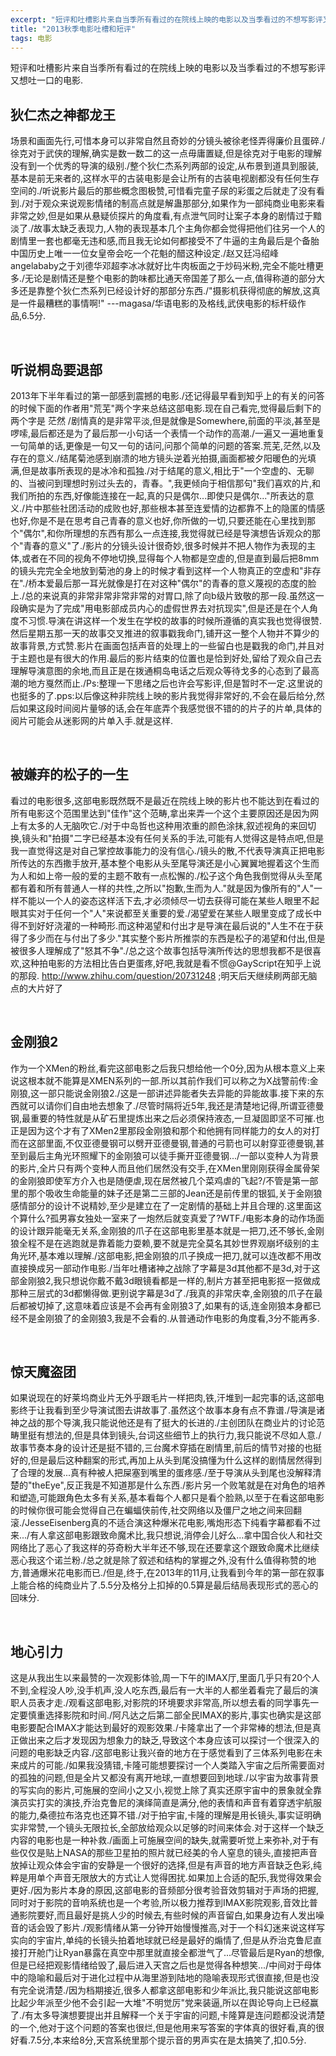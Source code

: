 ```yaml
---
excerpt: "短评和吐槽影片来自当季所有看过的在院线上映的电影以及当季看过的不想写影评又想吐一口的电影."
title: "2013秋季电影吐槽和短评"
tags: 电影
---
```


短评和吐槽影片来自当季所有看过的在院线上映的电影以及当季看过的不想写影评又想吐一口的电影.

## 狄仁杰之神都龙王
场景和画面先行,可惜本身可以非常自然且奇妙的分镜头被徐老怪弄得廉价且蛋碎./徐克对于武侠的理解,确实是数一数二的这一点毋庸置疑,但是徐克对于电影的理解没有到一个优秀的导演的级别./整个狄仁杰系列两部的设定,从布景到道具到服装,基本是前无来者的,这样水平的古装电影是会让所有的古装电视剧都没有任何生存空间的./听说影片最后的那些概念图极赞,可惜看完童子尿的彩蛋之后就走了没有看到./对于观众来说观影情绪的制高点就是解蛊那部分,如果作为一部纯商业电影来看非常之妙,但是如果从悬疑侦探片的角度看,有点泄气同时让案子本身的剧情过于黯淡了./故事太缺乏表现力,人物的表现基本几个主角你都会觉得把他们往另一个人的剧情里一套也都毫无违和感,而且我无论如何都接受不了牛逼的主角最后是个备胎中国历史上唯一一位女皇帝会吃一个花魁的醋这种设定./赵又廷冯绍峰angelababy之于刘德华邓超李冰冰就好比牛肉板面之于炒码米粉,完全不能吐槽更多./无论是剧情还是整个电影的韵味都比通天帝国差了那么一点,值得称道的部分大多还是靠整个狄仁杰系列已经设计好的那部分东西./"摄影机获得彻底的解放,这真是一件最糟糕的事情啊!" ---magasa/华语电影的及格线,武侠电影的标杆级作品,6.5分.

<br>

## 听说桐岛要退部 
2013年下半年看过的第一部感到震撼的电影./还记得最早看到知乎上的有关的问答的时候下面的作者用"荒芜"两个字来总结这部电影.现在自己看完,觉得最后剩下的两个字是 茫然 /剧情真的是非常平淡,但是就像是Somewhere,前面的平淡,甚至是啰嗦,最后都还是为了最后那一小句话一个表情一个动作的高潮./一遍又一遍地重复一句简单的话,更像是一句又一句的诘问,问那个简单的问题的答案.荒芜,茫然,以及存在的意义./结尾菊池感到崩溃的地方镜头逆着光拍摄,画面都被夕阳暖色的光填满,但是故事所表现的是冰冷和孤独./对于结尾的意义,相比于"一个空虚的、无聊的、当被问到理想时别过头去的，青春。",我更倾向于相信那句"我们喜欢的片,和我们所拍的东西,好像能连接在一起,真的只是偶尔...即使只是偶尔..."所表达的意义./片中那些社团活动的成败也好,那些根本甚至连爱情的边都靠不上的隐匿的情感也好,你是不是在思考自己青春的意义也好,你所做的一切,只要还能在心里找到那个"偶尔",和你所理想的东西有那么一点连接,我觉得就已经是导演想告诉观众的那个"青春的意义"了./影片的分镜头设计很奇妙,很多时候并不把人物作为表现的主体,或者在不同的视角不停地切换,显得每个人物都是空虚的,但是直到最后把8mm的镜头完完全全地放到菊池的身上的时候才看到这样一个人物真正的空虚和"非存在"./桥本爱最后那一耳光就像是打在对这种"偶尔"的青春的意义蔑视的态度的脸上./总的来说真的非常非常非常非常的对胃口,除了向b级片致敬的那一段.虽然这一段确实是为了完成"用电影部成员内心的虚假世界去对抗现实",但是还是在个人角度不习惯.导演在讲这样一个发生在学校的故事的时候所遵循的真实我也觉得很赞.然后星期五那一天的故事交叉推进的叙事戳我命门,铺开这一整个人物并不算少的故事背景,方式赞.影片在画面包括声音的处理上的一些留白也是戳我的命门,并且对于主题也是有很大的作用.最后的影片结束的位置也是恰到好处,留给了观众自己去理解导演意图的余地,而且正是在拨通桐岛电话之后观众等待戈多的心态到了最高潮的地方戛然而止./Ps:整理一下思绪之后也许会写影评,但是暂时不一定.这里说的也挺多的了.pps:以后像这种非院线上映的影片我觉得非常好的,不会在最后给分,然后如果这段时间阅片量够的话,会在年底弄个我感觉很不错的的片子的片单,具体的阅片可能会从迷影网的片单入手.就是这样.

<br>

## 被嫌弃的松子的一生
看过的电影很多,这部电影既然既不是最近在院线上映的影片也不能达到在看过的所有电影这个范围里达到"佳作"这个范畴,拿出来弄一个这个主要原因还是因为网上有太多的人无脑吹它./对于中岛哲也这种用浓重的颜色涂抹,叙述视角的来回切换,镜头和"拍摄"二字已经基本没有任何关系的手法,可能有人觉得这是特点吧,但是我一直觉得这是对自己掌控故事能力的没有信心./镜头的散,不代表导演真正把电影所传达的东西撒手放开,基本整个电影从头至尾导演还是小心翼翼地握着这个生而为人和如上帝一般的爱的主题不敢有一点松懈的./松子这个角色我倒觉得从头至尾都有着和所有普通人一样的共性,之所以"抱歉,生而为人."就是因为像所有的"人"一样不能以一个人的姿态这样活下去,才必须倾尽一切去获得可能在某些人眼里不起眼其实对于任何一个"人"来说都至关重要的爱./渴望爱在某些人眼里变成了成长中得不到好好浇灌的一种畸形.而这种渴望和付出才是导演在最后说的"人生不在于获得了多少而在与付出了多少."其实整个影片所推崇的东西是松子的渴望和付出,但是被很多人理解成了"怒其不争"./总之这个故事包括导演所传达的思想我都不是很喜欢,这种拍电影的方法相比告白更蛋疼,好吧,我就是看不惯@GayScript在知乎上说的那段. http://www.zhihu.com/question/20731248 ;明天后天继续刷两部无脑点的大片好了

<br>

## 金刚狼2
作为一个XMen的粉丝,看完这部电影之后我只想给他一个0分,因为从根本意义上来说这根本就不能算是XMEN系列的一部.所以其前作我们可以称之为X战警前传:金刚狼,这一部只能说金刚狼2./这是一部讲述异能者失去异能的异能故事.接下来的东西就可以请你们自由地去想象了./尽管时隔将近5年,我还是清楚地记得,所谓亚德曼钢,最重要的特性就是从矿石里提炼出来之后必须保持液态,一旦凝固即坚不可摧.也正是因为这个才有了XMen2里那段金刚狼和那个和他拥有同样能力的女人的对打而在这部里面,不仅亚德曼钢可以劈开亚德曼钢,普通的弓箭也可以射穿亚德曼钢,甚至到最后主角光环照耀下的金刚狼可以徒手撕开亚德曼钢.../一部以变种人为背景的影片,全片只有两个变种人而且他们居然没有交手,在XMen里刚刚获得金属骨架的金刚狼即使军方介入也是随便虐,现在居然被几个菜鸡虐的飞起?/不管是第一部里的那个吸收生命能量的妹子还是第二三部的Jean还是前传里的银狐,关于金刚狼感情部分的设计不说精妙,至少是建立在了一定剧情的基础上并且合理的.这里面这个算什么?孤男寡女独处一室来了一炮然后就变真爱了?WTF./电影本身的动作场面的设计跟异能毫无关系,金刚狼的爪子在这部电影里基本就是一把刀,还不够长,金刚狼全程不是在逃跑就是靠着能力耍赖,要不就是完全莫名其妙世界观崩坏级别的主角光环,基本难以理解./这部电影,把金刚狼的爪子换成一把刀,就可以连改都不用改直接换成另一部动作电影./当年吐槽诸神之战除了字幕是3d其他都不是3d,对于这部金刚狼2,我只想说你戴不戴3d眼镜看都是一样的,制片方甚至把电影抠一抠做成那种三层式的3d都懒得做.更别说字幕是3d了./我真的非常庆幸,金刚狼的爪子在最后都被切掉了,这意味着应该是不会再有金刚狼3了,如果有的话,连金刚狼本身都已经不是金刚狼了的金刚狼3,我是不会看的.从普通动作电影的角度看,3分不能再多.

<br>

## 惊天魔盗团
如果说现在的好莱坞商业片无外乎跟毛片一样把肉,铁,汗堆到一起完事的话,这部电影终于让我看到至少导演试图去讲故事了.虽然这个故事本身有点不靠谱./导演是诸神之战的那个导演,我只能说他还是有了挺大的长进的./主创团队在商业片的讨论范畴里挺有想法的,但是具体到镜头,台词这些细节上的执行力,我只能说不尽如人意./故事节奏本身的设计还是挺不错的,三台魔术穿插在剧情里,前后的情节对接的也挺好的,但是最后这种翻案的形式,再加上从头到尾没搞懂为什么这样的剧情居然得到了合理的发展...真有种被人把屎塞到嘴里的蛋疼感./至于导演从头到尾也没解释清楚的"theEye",反正我是不知道那是什么东西./影片另一个败笔就是在对角色的培养和塑造,可能跟角色太多有关系,基本看每个人都只是看个脸熟,以至于在看这部电影的时候你很可能会觉得自己在蝙蝠侠前传,社交网络以及僵尸之地之间来回翻滚./JesseEisenberg真的不适合演这种爆米花电影,嘴炮形态下纯看字幕都看不过来.../有人拿这部电影跟致命魔术比,我只想说,消停会儿好么...拿中国合伙人和社交网络比了恶心了我这样的芬奇粉大半年还不够,现在还要拿这个跟致命魔术比继续恶心我这个诺兰粉./总之就是除了叙述和结构的掌握之外,没有什么值得称赞的地方,普通爆米花电影而已./但是,终于,在2013年的11月,让我看到今年的第一部在叙事上能合格的纯商业片了.5.5分及格分上扣掉的0.5算是最后结局表现形式的恶心的回味分.

<br>

## 地心引力
这是从我出生以来最赞的一次观影体验,周一下午的IMAX厅,里面几乎只有20个人不到,全程没人吵,没手机声,没人吃东西,最后有一大半的人都坐着看完了最后的演职人员表才走./观看这部电影,对影院的环境要求非常高,所以想去看的同学事先一定要慎重选择影院和时间./阿凡达之后第二部全民IMAX的影片,事实也确实是这部电影要配合IMAX才能达到最好的观影效果./卡隆拿出了一个非常棒的想法,但是真正做出来之后才发现因为想象力的缺乏,导致这个本身应该可以探讨一个很深入的问题的电影缺乏内容./这部电影让我兴奋的地方在于感觉看到了三体系列电影在未来成片的可能./如果我没猜错,卡隆可能想要探讨一个人类踏入宇宙之后所需要面对的孤独的问题,但是全片又都没有离开地球,一直想要回到地球./以宇宙为故事背景的写实向的影片,可施展的空间小之又小,视觉上除了真实还原宇宙中的景象就全靠演员实打实的演技,乔治克鲁尼的演绎简直是满分,他的表情和声音有着穿透宇航服的能力,桑德拉布洛克也还算不错./对于拍宇宙,卡隆的理解是用长镜头,事实证明确实非常赞,一个镜头无限拉长,全部放给观众以足够的时间来体会.对于这样一个缺乏内容的电影也是一种补救./画面上可施展空间的缺失,就需要听觉上来弥补,对于有些仅仅是贴上NASA的那些卫星拍的照片就已经美的令人窒息的镜头,直接把声音放掉让观众体会宇宙的安静是一个很好的选择,但是有声音的地方声音缺乏色彩,纯粹是用单个声音无限放大的方式让人觉得困扰.如果加上合适的配乐,我觉得效果会更好./因为影片本身的原因,这部电影的音频部分很考验音效剪辑对于声场的把握,同时对于影院的音响系统也是一个考验,所以极力推荐到IMAX影院观影,音效比普通影院要好,而且最好是挑人少的时候去,有些时候的声音留白,如果身边有人发出噪音的话会毁了影片./观影情绪从第一分钟开始慢慢推高,对于一个科幻迷来说这样写实向的宇宙片,单纯的长镜头拍着地球就已经是最好的煽情了,但是从乔治克鲁尼直接打开舱门让Ryan暴露在真空中那里就直接全都泄气了...尽管最后是Ryan的想像,但是已经把观影情绪给毁了,最后进入天宫之后也是觉得各种想笑.../中间对于母体中的隐喻和最后对于进化过程中从海里游到陆地的隐喻表现形式很直接,但是也没有完全说清楚./因为档期接近,很多人都拿这部电影和少年派比,我只能说这部电影比起少年派至少他不会引起一大堆"不明觉厉"党来装逼,所以在舆论导向上已经赢了./有太多导演想要提出并且解释一个关于宇宙的问题,卡隆算是连问题都没说清楚的一个,他对于这个问题的答案也很烂,但是他用来写答案的字体真的很好看,真的很好看.7.5分,本来给8分,天宫系统里那个提示音的男声实在是太搞笑了,扣0.5分.